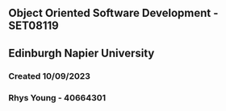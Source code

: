 ## Object Oriented Software Development - SET08119
## Edinburgh Napier University
### Created 10/09/2023
### Rhys Young - 40664301
